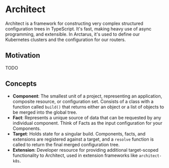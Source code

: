 # Architect

Architect is a framework for constructing very complex structured configuration trees in TypeScript. It's fast, making heavy use of async programming, and extensible. In Arctarus, it's used to define our Kubernetes clusters and the configuration for our routers.

## Motivation
TODO

## Concepts

- **Component**: The smallest unit of a project, representing an application, composite resource, or configuration set. Consists of a class with a function called `build()` that returns either an object or a list of objects to be merged into the global tree.
- **Fact**: Represents a unique source of data that can be requested by any individual component. Think of Facts as the input configuration for your Components.
- **Target**: Holds state for a singular build. Components, facts, and extensions are registered against a target, and a `resolve` function is called to return the final merged configuration tree.
- **Extension**: Developer resource for providing additional target-scoped functionality to Architect, used in extension frameworks like `architect-k8s`.
